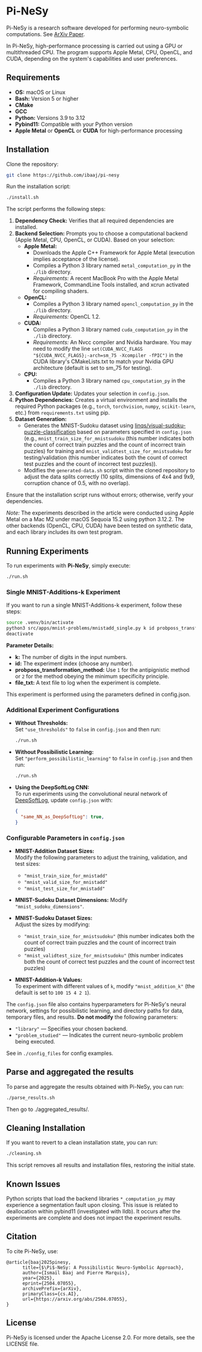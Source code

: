 # Pi-NeSy

Pi-NeSy is a research software developed for performing neuro-symbolic computations. See [ArXiv Paper](https://arxiv.org/abs/2504.07055).

In Pi-NeSy, high-performance processing is carried out using a GPU or multithreaded CPU.  The program supports Apple Metal, CPU, OpenCL, and CUDA, depending on the system's capabilities and user preferences.

## Requirements

- **OS:** macOS or Linux  
- **Bash:** Version 5 or higher  
- **CMake**  
- **GCC**  
- **Python:** Versions 3.9 to 3.12  
- **Pybind11:** Compatible with your Python version
- **Apple Metal** or **OpenCL** or **CUDA** for high-performance processing

## Installation

Clone the repository:
```bash
git clone https://github.com/ibaaj/pi-nesy
```

Run the installation script:

```bash
./install.sh
```

The script performs the following steps:

1. **Dependency Check:** Verifies that all required dependencies are installed.
2. **Backend Selection:** Prompts you to choose a computational backend (Apple Metal, CPU, OpenCL, or CUDA). Based on your selection:
   - **Apple Metal:**  
     - Downloads the Apple C++ Framework for Apple Metal (execution implies acceptance of the license).  
     - Compiles a Python 3 library named `metal_computation_py` in the `./lib` directory.  
     - *Requirements:* A recent MacBook Pro with the Apple Metal Framework, CommandLine Tools installed, and xcrun activated for compiling shaders.
   - **OpenCL:**  
     - Compiles a Python 3 library named `opencl_computation_py` in the `./lib` directory.  
     - *Requirements:* OpenCL 1.2.
   - **CUDA:**  
     - Compiles a Python 3 library named `cuda_computation_py` in the `./lib` directory.  
     - *Requirements:* An Nvcc compiler and Nvidia hardware. You may need to modify the line `set(CUDA_NVCC_FLAGS "${CUDA_NVCC_FLAGS};-arch=sm_75 -Xcompiler -fPIC")` in the CUDA library's CMakeLists.txt to match your Nvidia GPU architecture (default is set to sm_75 for testing).
   - **CPU:**  
     - Compiles a Python 3 library named `cpu_computation_py` in the `./lib` directory.
3. **Configuration Update:** Updates your selection in `config.json`.
4. **Python Dependencies:** Creates a virtual environment and installs the required Python packages (e.g., `torch`, `torchvision`, `numpy`, `scikit-learn`, etc.) from `requirements.txt` using pip.
5. **Dataset Generation:**  
   - Generates the MNIST-Sudoku dataset using [linqs/visual-sudoku-puzzle-classification](https://github.com/linqs/visual-sudoku-puzzle-classification) based on parameters specified in `config.json` (e.g., `mnist_train_size_for_mnistsudoku` (this number indicates both the count of correct train puzzles and the count of incorrect train puzzles) for training and `mnist_validtest_size_for_mnistsudoku` for testing/validation (this number indicates both the count of correct test puzzles and the count of incorrect test puzzles)).  
   - Modifies the `generated-data.sh` script within the cloned repository to adjust the data splits correctly (10 splits, dimensions of 4x4 and 9x9, corruption chance of 0.5, with no overlap).

Ensure that the installation script runs without errors; otherwise, verify your dependencies.

*Note:* The experiments described in the article were conducted using Apple Metal on a Mac M2 under macOS Sequoia 15.2 using python 3.12.2. The other backends (OpenCL, CPU, CUDA) have been tested on synthetic data, and each library includes its own test program.


## Running Experiments

To run experiments with **Pi-NeSy**, simply execute:

```bash
./run.sh
```

### Single MNIST-Additions-k Experiment

If you want to run a single MNIST-Additions-k experiment, follow these steps:

   ```bash
   source .venv/bin/activate
   python3 src/apps/mnist-problems/mnistadd_single.py k id probposs_transformation_method file_txt
   deactivate
   ```

**Parameter Details:**

- **k:** The number of digits in the input numbers.
- **id:** The experiment index (choose any number).
- **probposs_transformation_method:** Use `1` for the antipignistic method or `2` for the method obeying the minimum specificity principle.
- **file_txt:** A text file to log when the experiment is complete.

This experiment is performed using the parameters defined in config.json.

### Additional Experiment Configurations

- **Without Thresholds:**  
  Set `"use_thresholds"` to `false` in `config.json` and then run:
  ```bash
  ./run.sh
  ```

- **Without Possibilistic Learning:**  
  Set `"perform_possibilistic_learning"` to `false` in `config.json` and then run:
  ```bash
  ./run.sh
  ```

- **Using the DeepSoftLog CNN:**  
  To run experiments using the convolutional neural network of [DeepSoftLog](https://github.com/jjcmoon/DeepSoftLog), update `config.json` with:
  ```json
  {
    "same_NN_as_DeepSoftLog": true,
  }
  ```

### Configurable Parameters in `config.json`

- **MNIST-Addition Dataset Sizes:**  
  Modify the following parameters to adjust the training, validation, and test sizes:
  - `"mnist_train_size_for_mnistadd"`
  - `"mnist_valid_size_for_mnistadd"`
  - `"mnist_test_size_for_mnistadd"`

- **MNIST-Sudoku Dataset Dimensions:**
  Modify `"mnist_sudoku_dimensions"`.
  
- **MNIST-Sudoku Dataset Sizes:**  
  Adjust the sizes by modifying:
  - `"mnist_train_size_for_mnistsudoku"` (this number indicates both the count of correct train puzzles and the count of incorrect train puzzles) 
  - `"mnist_validtest_size_for_mnistsudoku"` (this number indicates both the count of correct test puzzles and the count of incorrect test puzzles) 

- **MNIST-Addition-k Values:**  
  To experiment with different values of `k`, modify `"mnist_addition_k"` (the default is set to `100 15 4 2 1`).

The `config.json` file also contains hyperparameters for Pi-NeSy's neural network, settings for possibilistic learning, and directory paths for data, temporary files, and results. **Do not modify** the following parameters:
- `"library"` — Specifies your chosen backend.
- `"problem_studied"` — Indicates the current neuro-symbolic problem being executed.


See in `./config_files` for config examples.


## Parse and aggregated the results

To parse and aggregate the results obtained with Pi-NeSy, you can run:

```bash
./parse_results.sh
```
Then go to ./aggregated_results/.


##  Cleaning Installation

If you want to revert to a clean installation state, you can run:

```bash
./cleaning.sh
```

This script removes all results and installation files, restoring the initial state.

## Known Issues

Python scripts that load the backend libraries `*_computation_py` may experience a segmentation fault upon closing. This issue is related to deallocation within pybind11 (investigated with lldb). It occurs after the experiments are complete and does not impact the experiment results.

## Citation 

To cite Pi-NeSy, use:

```
@article{baaj2025pinesy,
      title={$\Pi$-NeSy: A Possibilistic Neuro-Symbolic Approach}, 
      author={Ismaïl Baaj and Pierre Marquis},
      year={2025},
      eprint={2504.07055},
      archivePrefix={arXiv},
      primaryClass={cs.AI},
      url={https://arxiv.org/abs/2504.07055}, 
}
```

##  License

Pi-NeSy is licensed under the Apache License 2.0. For more details, see the LICENSE file.
